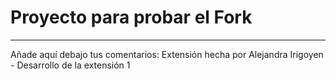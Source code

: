 # Proyecto para probar el Fork

----
Añade aquí debajo tus comentarios:
Extensión hecha por Alejandra Irigoyen - Desarrollo de la extensión 1

<!-- A partir de aquí (esta línea no se muestra) -->
